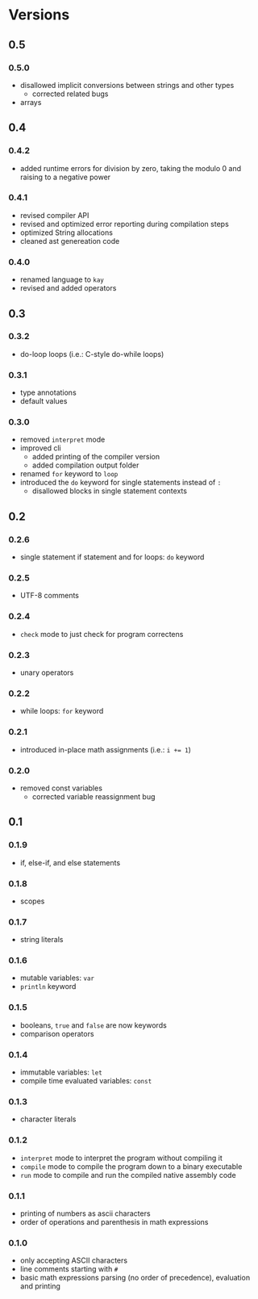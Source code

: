 # Versions

## 0.5

### 0.5.0

- disallowed implicit conversions between strings and other types
    - corrected related bugs
- arrays


## 0.4

### 0.4.2

- added runtime errors for division by zero, taking the modulo 0 and raising to a negative power

### 0.4.1

- revised compiler API
- revised and optimized error reporting during compilation steps
- optimized String allocations
- cleaned ast genereation code

### 0.4.0

- renamed language to `kay`
- revised and added operators


## 0.3

### 0.3.2

- do-loop loops (i.e.: C-style do-while loops)

### 0.3.1

- type annotations
- default values

### 0.3.0

- removed `interpret` mode
- improved cli
    - added printing of the compiler version
    - added compilation output folder
- renamed `for` keyword to `loop`
- introduced the `do` keyword for single statements instead of `:`
    - disallowed blocks in single statement contexts


## 0.2

### 0.2.6

- single statement if statement and for loops: `do` keyword

### 0.2.5

- UTF-8 comments

### 0.2.4

- `check` mode to just check for program correctens

### 0.2.3

- unary operators

### 0.2.2

- while loops: `for` keyword

### 0.2.1

- introduced in-place math assignments (i.e.: `i += 1`)

### 0.2.0

- removed const variables
    - corrected variable reassignment bug


## 0.1

### 0.1.9

- if, else-if, and else statements

### 0.1.8

- scopes

### 0.1.7

- string literals

### 0.1.6

- mutable variables: `var`
- `println` keyword

### 0.1.5

- booleans, `true` and `false` are now keywords
- comparison operators

### 0.1.4

- immutable variables: `let`
- compile time evaluated variables: `const`

### 0.1.3

- character literals

### 0.1.2

- `interpret` mode to interpret the program without compiling it
- `compile` mode to compile the program down to a binary executable
- `run` mode to compile and run the compiled native assembly code

### 0.1.1

- printing of numbers as ascii characters
- order of operations and parenthesis in math expressions

### 0.1.0

- only accepting ASCII characters
- line comments starting with `#`
- basic math expressions parsing (no order of precedence), evaluation and printing
